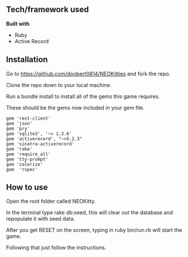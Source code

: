 ## Tech/framework used

**Built with**

* Ruby
* Active Record

## Installation

Go to https://github.com/doobert0814/NEOKitties and fork the repo.

Clone the repo down to your local machine.

Run a bundle install to install all of the gems this game requires. 

These should be the gems now included in your gem file. 

```
gem 'rest-client'
gem 'json'
gem 'pry'
gem 'sqlite3', '~> 1.3.6' 
gem 'activerecord', "~>5.2.3"
gem 'sinatra-activerecord'
gem 'rake'
gem 'require_all'
gem 'tty-prompt'
gem 'colorize'
gem  'rspec'
```
## How to use

Open the root folder called NEOKitty.

In the terminal type rake db:seed, this will clear out the database and repopulate it with seed data.

After you get RESET on the screen, typing in ruby bin/run.rb will start the game.

Following that just follow the instructions.

